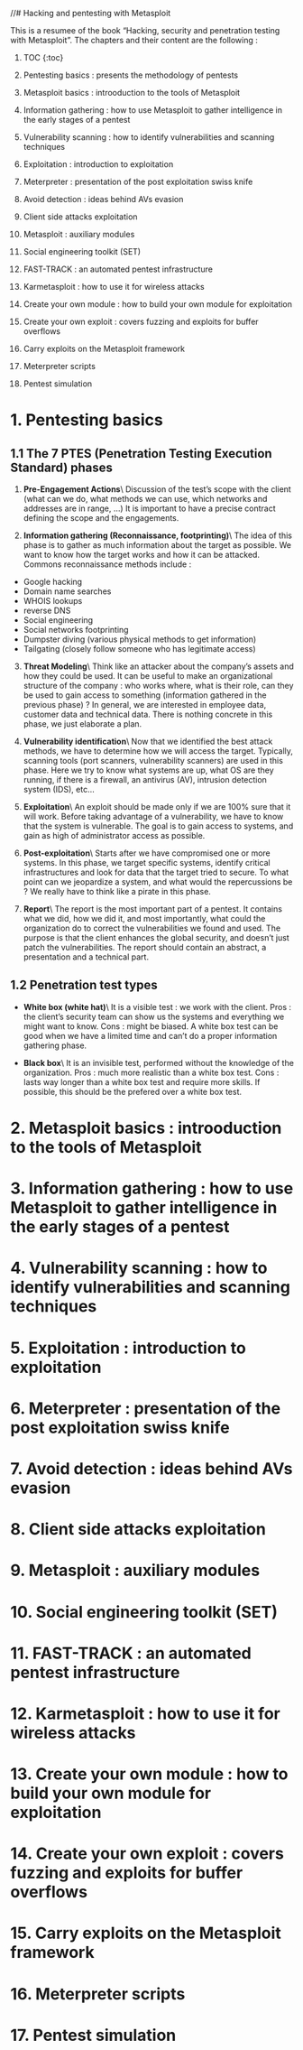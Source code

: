 //# Hacking and pentesting with Metasploit

This is a resumee of the book “Hacking, security and penetration testing with Metasploit”.
The chapters and their content are the following :

1. TOC
{:toc}

1. Pentesting basics : presents the methodology of pentests

2. Metasploit basics : introoduction to the tools of Metasploit

3. Information gathering : how to use Metasploit to gather intelligence in the early stages of a pentest

4. Vulnerability scanning : how to identify vulnerabilities and scanning techniques

5. Exploitation : introduction to exploitation

6. Meterpreter : presentation of the post exploitation swiss knife

7. Avoid detection : ideas behind AVs evasion

8. Client side attacks exploitation

9. Metasploit : auxiliary modules

10. Social engineering toolkit (SET)

11. FAST-TRACK : an automated pentest infrastructure

12. Karmetasploit : how to use it for wireless attacks

13. Create your own module : how to build your own module for exploitation

14. Create your own exploit : covers fuzzing and exploits for buffer overflows

15. Carry exploits on the Metasploit framework

16. Meterpreter scripts

17. Pentest simulation

# 1. Pentesting basics

## 1.1 The 7 PTES (Penetration Testing Execution Standard) phases

1. **Pre-Engagement Actions**\\
Discussion of the test’s scope with the client (what can we do, what methods we can use, which networks and addresses are in range, …)
It is important to have a precise contract defining the scope and the engagements.

2. **Information gathering (Reconnaissance, footprinting)**\\
The idea of this phase is to gather as much information about the target as possible. We want to know how the target works and how it can be attacked. Commons reconnaissance methods include :

  - Google hacking
  - Domain name searches
  - WHOIS lookups
  - reverse DNS
  - Social engineering
  - Social networks footprinting
  - Dumpster diving (various physical methods to get information)
  - Tailgating (closely follow someone who has legitimate access)

3. **Threat Modeling**\\
Think like an attacker about the company’s assets and how they could be used. It can be useful to make an organizational structure of the company : who works where, what is their role, can they be used to gain access to something (information gathered in the previous phase) ?
In general, we are interested in employee data, customer data and technical data. There is nothing concrete in this phase, we just elaborate a plan.

4. **Vulnerability identification**\\
Now that we identified the best attack methods, we have to determine how we will access the target. Typically, scanning tools (port scanners, vulnerability scanners) are used in this phase. Here we try to know what systems are up, what OS are they running, if there is a firewall, an antivirus (AV), intrusion detection system (IDS), etc…

5. **Exploitation**\\
An exploit should be made only if we are 100% sure that it will work. Before taking advantage of a vulnerability, we have to know that the system is vulnerable. The goal is to gain access to systems, and gain as high of administrator access as possible.

6. **Post-exploitation**\\
Starts after we have compromised one or more systems. In this phase, we target specific systems, identify critical infrastructures and look for data that the target tried to secure. To what point can we jeopardize a system, and what would the repercussions be ?
We really have to think like a pirate in this phase.

7. **Report**\\
The report is the most important part of a pentest. It contains what we did, how we did it, and most importantly, what could the organization do to correct the vulnerabilities we found and used. The purpose is that the client enhances the global security, and doesn’t just patch the vulnerabilities.
The report should contain an abstract, a presentation and a technical part.


## 1.2 Penetration test types

* **White box (white hat)**\\
It is a visible test : we work with the client.
Pros : the client’s security team can show us the systems and everything we might want to know.
Cons : might be biased.
A white box test can be good when we have a limited time and can’t do a proper information gathering phase.

* **Black box**\\
It is an invisible test, performed without the knowledge of the organization.
Pros : much more realistic than a white box test.
Cons : lasts way longer than a white box test and require more skills.
If possible, this should be the prefered over a white box test.


# 2. Metasploit basics : introoduction to the tools of Metasploit

# 3. Information gathering : how to use Metasploit to gather intelligence in the early stages of a pentest

# 4. Vulnerability scanning : how to identify vulnerabilities and scanning techniques

# 5. Exploitation : introduction to exploitation

# 6. Meterpreter : presentation of the post exploitation swiss knife

# 7. Avoid detection : ideas behind AVs evasion

# 8. Client side attacks exploitation

# 9. Metasploit : auxiliary modules

# 10. Social engineering toolkit (SET)

# 11. FAST-TRACK : an automated pentest infrastructure

# 12. Karmetasploit : how to use it for wireless attacks

# 13. Create your own module : how to build your own module for exploitation

# 14. Create your own exploit : covers fuzzing and exploits for buffer overflows

# 15. Carry exploits on the Metasploit framework

# 16. Meterpreter scripts

# 17. Pentest simulation


